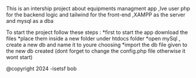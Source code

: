 This is an intership project about equipments managment app ,Ive user php for the backend logic and tailwind for the front-end ,XAMPP as the server and mysql as a dba

To start the project follow these steps : 
*first to start the app download the files
*place them inside a new folder under htdocs folder 
*open mySql , create a new db and name it to youre choosing 
*import the db file given to the new db created (dont forget to change the config.php file otherwise it wont start)

@copyright 2024 -isetsf bob

